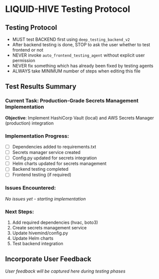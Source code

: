 # LIQUID-HIVE Testing Protocol

## Testing Protocol
- MUST test BACKEND first using `deep_testing_backend_v2`
- After backend testing is done, STOP to ask the user whether to test frontend or not
- NEVER invoke `auto_frontend_testing_agent` without explicit user permission
- NEVER fix something which has already been fixed by testing agents
- ALWAYS take MINIMUM number of steps when editing this file

## Test Results Summary

### Current Task: Production-Grade Secrets Management Implementation
**Objective**: Implement HashiCorp Vault (local) and AWS Secrets Manager (production) integration

### Implementation Progress:
- [ ] Dependencies added to requirements.txt
- [ ] Secrets manager service created
- [ ] Config.py updated for secrets integration  
- [ ] Helm charts updated for secrets management
- [ ] Backend testing completed
- [ ] Frontend testing (if required)

### Issues Encountered:
*No issues yet - starting implementation*

### Next Steps:
1. Add required dependencies (hvac, boto3)
2. Create secrets management service
3. Update hivemind/config.py
4. Update Helm charts
5. Test backend integration

## Incorporate User Feedback
*User feedback will be captured here during testing phases*
